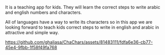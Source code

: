 It is a teaching app for kids.
They will learn the correct steps to write arabic and english numbers and characters.

All of languages have a way to write its characters so in this app we are looking forward to teach kids correct steps to write in english and arabic in attractive and simple way.


https://github.com/ghaliasa/ChaChars/assets/81483111/fdfa6e36-cb77-45e4-9fbb-1f58f49fa768

